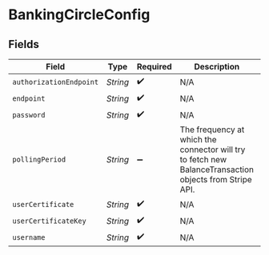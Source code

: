 # BankingCircleConfig


## Fields

| Field                                                                                                   | Type                                                                                                    | Required                                                                                                | Description                                                                                             | Example                                                                                                 |
| ------------------------------------------------------------------------------------------------------- | ------------------------------------------------------------------------------------------------------- | ------------------------------------------------------------------------------------------------------- | ------------------------------------------------------------------------------------------------------- | ------------------------------------------------------------------------------------------------------- |
| `authorizationEndpoint`                                                                                 | *String*                                                                                                | :heavy_check_mark:                                                                                      | N/A                                                                                                     | XXX                                                                                                     |
| `endpoint`                                                                                              | *String*                                                                                                | :heavy_check_mark:                                                                                      | N/A                                                                                                     | XXX                                                                                                     |
| `password`                                                                                              | *String*                                                                                                | :heavy_check_mark:                                                                                      | N/A                                                                                                     | XXX                                                                                                     |
| `pollingPeriod`                                                                                         | *String*                                                                                                | :heavy_minus_sign:                                                                                      | The frequency at which the connector will try to fetch new BalanceTransaction objects from Stripe API.<br/> | 60s                                                                                                     |
| `userCertificate`                                                                                       | *String*                                                                                                | :heavy_check_mark:                                                                                      | N/A                                                                                                     | XXX                                                                                                     |
| `userCertificateKey`                                                                                    | *String*                                                                                                | :heavy_check_mark:                                                                                      | N/A                                                                                                     | XXX                                                                                                     |
| `username`                                                                                              | *String*                                                                                                | :heavy_check_mark:                                                                                      | N/A                                                                                                     | XXX                                                                                                     |
